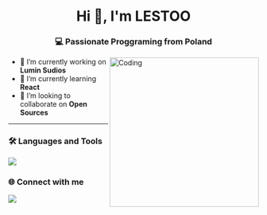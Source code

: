 <h1 align="center">Hi 👋, I'm LESTOO</h1>
<h3 align="center">💻 Passionate Proggraming from Poland</h3>

<img align="right" alt="Coding" width="300" src="https://media.giphy.com/media/qgQUggAC3Pfv687qPC/giphy.gif" />

- 🔭 I’m currently working on **Lumin Sudios**
- 🌱 I’m currently learning **React**
- 👯 I’m looking to collaborate on **Open Sources**
---

### 🛠️ Languages and Tools

<p align="left">
  <img src="https://skillicons.dev/icons?i=js,react,html,css,python,nodejs,git,github,vscode" />
</p>

### 🌐 Connect with me

<p align="left">
  <a href="https://discord.gg/luminstudios" target="blank">
    <img align="center" src="https://img.shields.io/badge/discord-red?style=flat&logo=discord" />
  </a>
</p>
